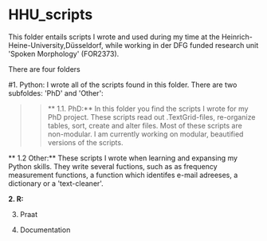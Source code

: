 # HHU_scripts

This folder entails scripts I wrote and used during my time at the Heinrich-Heine-University,Düsseldorf, while working in der DFG funded research unit 'Spoken Morphology' (FOR2373). 

There are four folders

#1. Python:  I wrote all of the scripts found in this folder. There are two subfoldes: 'PhD' and 'Other':

>>**  1.1. PhD:** In this folder you find the scripts I wrote for my PhD project. These scripts read out .TextGrid-files, re-organize tables, sort,       create and alter files. Most of these scripts are non-modular. I am currently working on modular, beautified versions of the scripts.
  
**  1.2 Other:** These scripts I wrote when learning and expansing my Python skills. They write several fuctions, such as as frequency     measurement functions, a function which identifes e-mail adreeses, a dictionary or a 'text-cleaner'.

**2. R:**


3. Praat

4. Documentation
  
  

